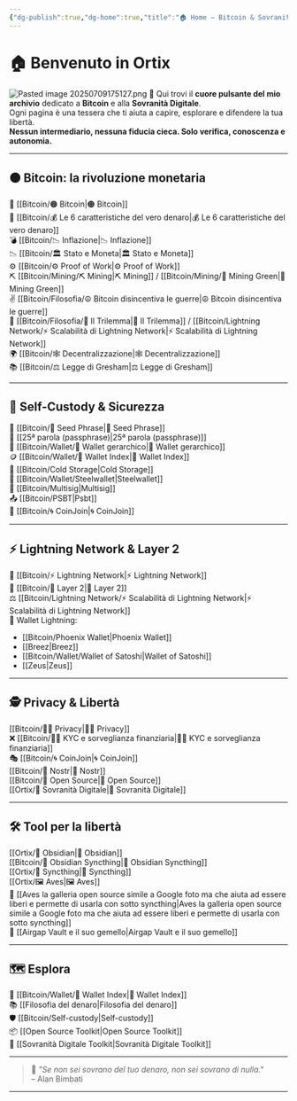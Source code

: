```yaml
---
{"dg-publish":true,"dg-home":true,"title":"🏠 Home – Bitcoin & Sovranità Digitale","tags":["Indice","Home","Bitcoin","Sovranità","Educazione","Obsidian","gardenEntry"],"date":"2025-07-09","permalink":"/bitcoin/benvenuto-in-ortix/","dgPassFrontmatter":true}
---
```


# 🏠 Benvenuto in Ortix

![Pasted image 20250709175127.png](/img/user/Pasted%20image%2020250709175127.png)
🧭 Qui trovi il **cuore pulsante del mio archivio** dedicato a **Bitcoin** e alla **Sovranità Digitale**.  
Ogni pagina è una tessera che ti aiuta a capire, esplorare e difendere la tua libertà.  
**Nessun intermediario, nessuna fiducia cieca. Solo verifica, conoscenza e autonomia.**

---

## 🟠 **Bitcoin: la rivoluzione monetaria**

📌 [[Bitcoin/🟠 Bitcoin\|🟠 Bitcoin]]  
📜 [[Bitcoin/💰 Le 6 caratteristiche del vero denaro\|💰 Le 6 caratteristiche del vero denaro]]  
💣 [[Bitcoin/📉 Inflazione\|📉 Inflazione]]  
📉 [[Bitcoin/🏛️ Stato e Moneta\|🏛️ Stato e Moneta]]  
⚙️ [[Bitcoin/⚙️  Proof of Work\|⚙️  Proof of Work]]  
⛏️ [[Bitcoin/Mining/⛏️ Mining\|⛏️ Mining]] / [[Bitcoin/Mining/🌱 Mining Green\|🌱 Mining Green]]  
✌️ [[Bitcoin/Filosofia/☮️ Bitcoin disincentiva le guerre\|☮️ Bitcoin disincentiva le guerre]]  
🧪 [[Bitcoin/Filosofia/🔺 Il Trilemma\|🔺 Il Trilemma]] / [[Bitcoin/Lightning Network/⚡ Scalabilità di Lightning Network\|⚡ Scalabilità di Lightning Network]]  
🌍 [[Bitcoin/🕸️ Decentralizzazione\|🕸️ Decentralizzazione]]  
📚 [[Bitcoin/⚖️ Legge di Gresham\|⚖️ Legge di Gresham]]

---

## 🔐 **Self-Custody & Sicurezza**

🧠 [[Bitcoin/🧠 Seed Phrase\|🧠 Seed Phrase]]  
🔏 [[25ª parola (passphrase)\|25ª parola (passphrase)]]  
🌳 [[Bitcoin/Wallet/🌳 Wallet gerarchico\|🌳 Wallet gerarchico]]  
🪙 [[Bitcoin/Wallet/🧭 Wallet Index\|🧭 Wallet Index]]  
🧊 [[Bitcoin/Cold Storage\|Cold Storage]]  
🧱 [[Bitcoin/Wallet/Steelwallet\|Steelwallet]]  
🔑 [[Bitcoin/Multisig\|Multisig]]  
📤 [[Bitcoin/PSBT\|Psbt]]  
🔄 [[Bitcoin/🌀 CoinJoin\|🌀 CoinJoin]]

---

## ⚡ **Lightning Network & Layer 2**

📡 [[Bitcoin/⚡ Lightning Network\|⚡ Lightning Network]]  
🧩 [[Bitcoin/🧱 Layer 2\|🧱 Layer 2]]  
⚖️ [[Bitcoin/Lightning Network/⚡ Scalabilità di Lightning Network\|⚡ Scalabilità di Lightning Network]]  
🚀 Wallet Lightning:
- [[Bitcoin/Phoenix Wallet\|Phoenix Wallet]]
- [[Breez\|Breez]]
- [[Bitcoin/Wallet/Wallet of Satoshi\|Wallet of Satoshi]]
- [[Zeus\|Zeus]]

---

## 🕵️ **Privacy & Libertà**

[[Bitcoin/🕵️‍♂️ Privacy\|🕵️‍♂️ Privacy]]  
❌ [[Bitcoin/🕵️‍♂️  KYC e sorveglianza finanziaria\|🕵️‍♂️  KYC e sorveglianza finanziaria]]  
🎭 [[Bitcoin/🌀 CoinJoin\|🌀 CoinJoin]]  
 [[Bitcoin/📡 Nostr\|📡 Nostr]]  
 [[Bitcoin/🧬 Open Source\|🧬 Open Source]]  
[[Ortix/🧭 Sovranità Digitale\|🧭 Sovranità Digitale]]

---

## 🛠️ **Tool per la libertà**

[[Ortix/🔄 Obsidian\|🔄 Obsidian]]  
[[Bitcoin/🔄 Obsidian Syncthing\|🔄 Obsidian Syncthing]]  
[[Ortix/🔄 Syncthing\|🔄 Syncthing]]  
[[Ortix/🖼️ Aves\|🖼️ Aves]]  
📸 [[Aves la galleria open source simile a Google foto ma che aiuta ad essere liberi e permette di usarla con sotto syncthing\|Aves la galleria open source simile a Google foto ma che aiuta ad essere liberi e permette di usarla con sotto syncthing]]  
🧱 [[Airgap Vault e il suo gemello\|Airgap Vault e il suo gemello]]

---

## 🗺️ **Esplora**

🔗 [[Bitcoin/Wallet/🧭 Wallet Index\|🧭 Wallet Index]]  
📚 [[Filosofia del denaro\|Filosofia del denaro]]  
🛡️ [[Bitcoin/Self-custody\|Self-custody]]  
📦 [[Open Source Toolkit\|Open Source Toolkit]]  
🧭 [[Sovranità Digitale Toolkit\|Sovranità Digitale Toolkit]] 

---

> 🧡 _"Se non sei sovrano del tuo denaro, non sei sovrano di nulla."_  
> – Alan Bimbati

---
